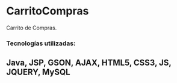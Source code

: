 # CarritoCompras
Carrito de Compras. 
<h3><b>Tecnologías utilizadas:</b></h3> 
<h2>Java, JSP, GSON, AJAX, HTML5, CSS3, JS, JQUERY, MySQL</h2>
